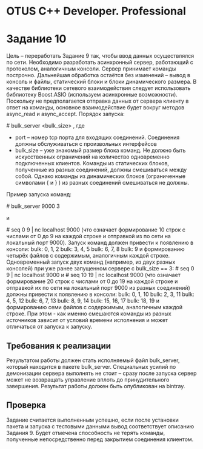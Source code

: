 # OTUS C++ Developer. Professional

# Задание 10

Цель – переработать Задание 9 так, чтобы ввод данных осуществлялся по сети. Необходимо
разработать асинхронный сервер, работающий с протоколом, аналогичным консоли. Сервер
принимает команды построчно.
Дальнейшая обработка остаётся без изменений – вывод в консоль и файлы, статический блоки и
блоки динамического размера.
В качестве библиотеки сетевого взаимодействия следует использовать библиотеку Boost.ASIO
(используем асинхронные возможности).
Поскольку не предполагается отправка данных от сервера клиенту в ответ на команды, основное
взаимодействие будет вокруг методов async_read и async_accept.
Порядок запуска:

\# bulk_server <port> <bulk_size>
, где
* port – номер tcp порта для входящих соединений. Соединения должны обслуживаться с
произвольных интерфейсов
* bulk_size – уже знакомый размер блока команд.
Не должно быть искусственных ограничений на количество одновременно подключенных
клиентов. Команды из статических блоков, полученные из разных соединений, должны
смешиваться между собой. Однако команды из динамических блоков (ограниченные символами {
и } ) из разных соединений смешиваться не должны.

Пример запуска команд:

\# bulk_server 9000 3

и

\# seq 0 9 | nc localhost 9000
(что означает формирование 10 строк с числами от 0 до 9 на каждой строке и отправкой из по сети
на локальный порт 9000).
Запуск команд должен привести к появлению в консоли:
bulk: 0, 1, 2
bulk: 3, 4, 5
bulk: 6, 7, 8
bulk: 9
и формированию четырёх файлов с содержимым, аналогичным каждой строке.
Одновременный запуск двух команд (например, из двух разных консолей) при уже ранее
запущенном сервере с bulk_size == 3:
\# seq 0 9 | nc localhost 9000
и
\# seq 10 19 | nc localhost 9000
(что означает формирование 20 строк с числами от 0 до 19 на каждой строке и отправкой их по сети
на локальный порт 9000 из разных соединений) должны привести к появлению в консоли:
bulk: 0, 1, 10
bulk: 2, 3, 11
bulk: 4, 5, 12
bulk: 6, 7, 13
bulk: 8, 9, 14
bulk: 15, 16, 17
bulk: 18, 19
и формированию семи файлов с содержимым, аналогичным каждой строке.
При этом - как именно смешаются команды из разных источников зависит от условий времени
исполнения и может отличаться от запуска к запуску.
## Требования к реализации

Результатом работы должен стать исполняемый файл bulk_server, который находится в пакете
bulk_server. Специальных усилий по демонизации сервера выполнять не стоит – сразу после
запуска сервер может не возвращать управление вплоть до принудительного завершения.
Результат работы должен быть опубликован на bintray.

## Проверка
Задание считается выполненным успешно, если после установки пакета и запуска с тестовыми
данными вывод соответствует описанию Задания 9. Будет отмечена способность не терять
команды, полученные непосредственно перед закрытием соединения клиентом.
